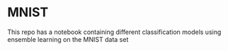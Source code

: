 # MNIST
This repo has a notebook containing different classification models using ensemble learning on the MNIST data set
